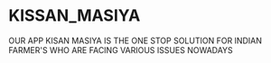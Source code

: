 # KISSAN_MASIYA
OUR APP KISAN MASIYA IS THE ONE STOP SOLUTION FOR INDIAN FARMER'S WHO ARE FACING VARIOUS ISSUES NOWADAYS
